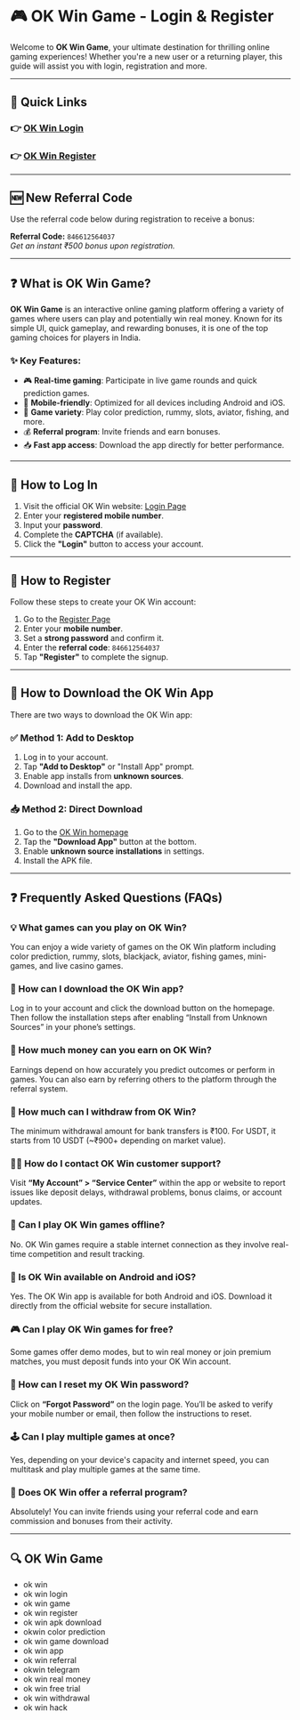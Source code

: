 # 🎮 OK Win Game - Login & Register

Welcome to **OK Win Game**, your ultimate destination for thrilling online gaming experiences! Whether you're a new user or a returning player, this guide will assist you with login, registration and more.

---

## 🔗 Quick Links

### 👉 [OK Win Login](https://gamelogin.in/ok-win/)
### 👉 [OK Win Register](https://gamelogin.in/ok-win/)

---

## 🆕 New Referral Code

Use the referral code below during registration to receive a bonus:

**Referral Code:** `846612564037`  
*Get an instant ₹500 bonus upon registration.*

---

## ❓ What is OK Win Game?

**OK Win Game** is an interactive online gaming platform offering a variety of games where users can play and potentially win real money. Known for its simple UI, quick gameplay, and rewarding bonuses, it is one of the top gaming choices for players in India.

### ✨ Key Features:
- 🎮 **Real-time gaming**: Participate in live game rounds and quick prediction games.
- 📱 **Mobile-friendly**: Optimized for all devices including Android and iOS.
- 🧠 **Game variety**: Play color prediction, rummy, slots, aviator, fishing, and more.
- 💰 **Referral program**: Invite friends and earn bonuses.
- 📥 **Fast app access**: Download the app directly for better performance.

---

## 🚪 How to Log In

1. Visit the official OK Win website: [Login Page](https://gamelogin.in/ok-win/)
2. Enter your **registered mobile number**.
3. Input your **password**.
4. Complete the **CAPTCHA** (if available).
5. Click the **"Login"** button to access your account.

---

## 📝 How to Register

Follow these steps to create your OK Win account:

1. Go to the [Register Page](https://gamelogin.in/ok-win/)
2. Enter your **mobile number**.
3. Set a **strong password** and confirm it.
4. Enter the **referral code**: `846612564037`
5. Tap **"Register"** to complete the signup.

---

## 📲 How to Download the OK Win App

There are two ways to download the OK Win app:

### ✅ Method 1: Add to Desktop
1. Log in to your account.
2. Tap **"Add to Desktop"** or "Install App" prompt.
3. Enable app installs from **unknown sources**.
4. Download and install the app.

### 📥 Method 2: Direct Download
1. Go to the [OK Win homepage](https://gamelogin.in/ok-win/)
2. Tap the **"Download App"** button at the bottom.
3. Enable **unknown source installations** in settings.
4. Install the APK file.

---

## ❓ Frequently Asked Questions (FAQs)

### 💡 What games can you play on OK Win?
You can enjoy a wide variety of games on the OK Win platform including color prediction, rummy, slots, blackjack, aviator, fishing games, mini-games, and live casino games.

### 📲 How can I download the OK Win app?
Log in to your account and click the download button on the homepage. Then follow the installation steps after enabling “Install from Unknown Sources” in your phone’s settings.

### 💸 How much money can you earn on OK Win?
Earnings depend on how accurately you predict outcomes or perform in games. You can also earn by referring others to the platform through the referral system.

### 🏦 How much can I withdraw from OK Win?
The minimum withdrawal amount for bank transfers is ₹100. For USDT, it starts from 10 USDT (~₹900+ depending on market value).

### 🧑‍💻 How do I contact OK Win customer support?
Visit **“My Account” > “Service Center”** within the app or website to report issues like deposit delays, withdrawal problems, bonus claims, or account updates.

### 📴 Can I play OK Win games offline?
No. OK Win games require a stable internet connection as they involve real-time competition and result tracking.

### 📱 Is OK Win available on Android and iOS?
Yes. The OK Win app is available for both Android and iOS. Download it directly from the official website for secure installation.

### 🎮 Can I play OK Win games for free?
Some games offer demo modes, but to win real money or join premium matches, you must deposit funds into your OK Win account.

### 🔐 How can I reset my OK Win password?
Click on **“Forgot Password”** on the login page. You’ll be asked to verify your mobile number or email, then follow the instructions to reset.

### 🕹 Can I play multiple games at once?
Yes, depending on your device's capacity and internet speed, you can multitask and play multiple games at the same time.

### 🎁 Does OK Win offer a referral program?
Absolutely! You can invite friends using your referral code and earn commission and bonuses from their activity.

---

## 🔍 OK Win Game

- ok win  
- ok win login
- ok win game
- ok win register  
- ok win apk download  
- okwin color prediction  
- ok win game download  
- ok win app  
- ok win referral  
- okwin telegram  
- ok win real money  
- ok win free trial  
- ok win withdrawal  
- ok win hack  

